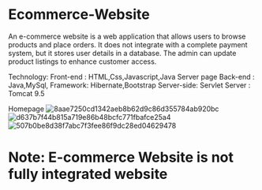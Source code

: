# Ecommerce-Website

An e-commerce website is a web application that allows users to browse products and place orders. 
It does not integrate with a complete payment system, but it stores user details in a database. 
The admin can update product listings to enhance customer access.

Technology:
Front-end : HTML,Css,Javascript,Java Server page
Back-end : Java,MySql,
Framework: Hibernate,Bootstrap
Server-side: Servlet 
Server : Tomcat 9.5

Homepage
![8aae7250cd1342aeb8b62d9c86d355784ab920bc](https://github.com/Pushpa472/Ecommerce-website/assets/116655535/2afe55e4-5a9f-4d37-b851-0468abb4217c)
![d637b7f44b815a719e86b48bcfc771fbafce25a4](https://github.com/Pushpa472/Ecommerce-website/assets/116655535/3011e153-647c-4449-a093-f81b12648935)
![507b0be8d38f7abc7f3fee86f9dc28ed04629478](https://github.com/Pushpa472/Ecommerce-website/assets/116655535/027fe406-358d-42c4-b5c5-f1694cb27454)



# Note: E-commerce Website is not fully integrated website
